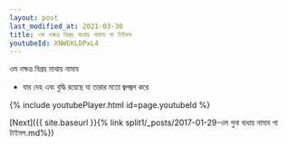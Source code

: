 ```yaml
---
layout: post
last_modified_at: 2021-03-30
title: ওম নক্ষত্র বিগ্রহ মাথায় নামায গা টাইমস
youtubeId: XNWEKLDPxL4
---
```

 
 
 ওম নক্ষত্র বিগ্রহ মাথায় নামায  
 
 -  যার দেহ এবং বুদ্ধি রয়েছে যা তারার মতো জ্বলজ্বল করে 
 
  
 
  
 
 
 
 
 
 


{% include youtubePlayer.html id=page.youtubeId %}
 
[Next]({{ site.baseurl }}{% link  split1/_posts/2017-01-29-ওম গুনা বাধায় নামায গা টাইমস.md%})
 
